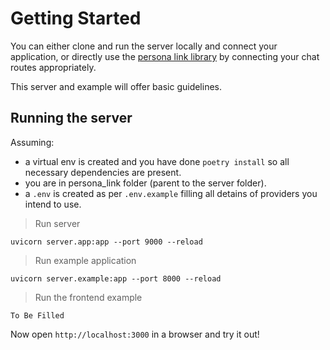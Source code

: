 # Getting Started

You can either clone and run the server locally and connect your application, or directly use the [persona link library](/Library/getting_started/) by connecting your chat routes appropriately. 

This server and example will offer basic guidelines.

## Running the server

Assuming:

* a virtual env is created and you have done `poetry install` so all necessary dependencies are present.
* you are in persona_link folder (parent to the server folder).
* a `.env` is created as per `.env.example` filling all detains of providers you intend to use.


> Run server
```
uvicorn server.app:app --port 9000 --reload
```
> Run example application
```
uvicorn server.example:app --port 8000 --reload
```

> Run the frontend example
```
To Be Filled
```

Now open `http://localhost:3000` in a browser and try it out!


